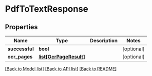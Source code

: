 # PdfToTextResponse

## Properties
Name | Type | Description | Notes
------------ | ------------- | ------------- | -------------
**successful** | **bool** |  | [optional] 
**ocr_pages** | [**list[OcrPageResult]**](OcrPageResult.md) |  | [optional] 

[[Back to Model list]](../README.md#documentation-for-models) [[Back to API list]](../README.md#documentation-for-api-endpoints) [[Back to README]](../README.md)


